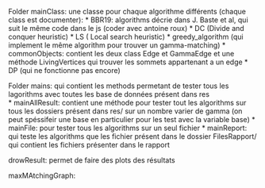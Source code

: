 Folder mainClass: une classe pour chaque algorithme différents (chaque class est documenter):
    * BBR19: algorithms décrie dans J. Baste et al, qui suit le même code dans le js (coder avec antoine roux)
    * DC (Divide and conquer heuristic) 
    * LS ( Local search heuristic)
    * greedy_algorithm (qui implement le même algorithm pour trouver un gamma-matching)
    * commonObjects: contient les deux class Edge et GammaEdge et une méthode LivingVertices qui trouver les sommets appartenant a un edge
    * DP (qui ne fonctionne pas encore)
    
Folder mains: qui contient les methods permetant de tester tous les lagorithms avec toutes les base de données présent dans res\
    * mainAllResult: contient une méthode pour tester tout les algorithms sur tous les dossiers présent dans res/ sur un nombre varier de gamma (on peut spéssifeir une base en particulier pour les test avec la variable base)
    * mainFile: pour tester tous les algorithms sur un seul fichier
    * mainReport: qui teste les algorithms que les fichier présent dans le dossier FilesRapport/ qui contient les fichiers présenter dans le rapport
    
drowResult: permet de faire des plots des résultats

maxMAtchingGraph: 

